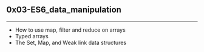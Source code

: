 ## 0x03-ES6_data_manipulation
---
* How to use map, filter and reduce on arrays
* Typed arrays
* The Set, Map, and Weak link data structures
